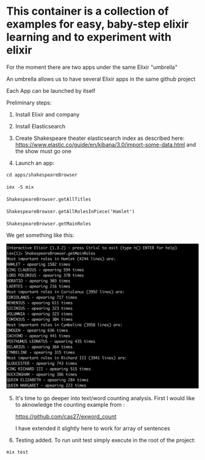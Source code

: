 # This container is a collection of examples for easy, baby-step elixir learning and to experiment with elixir

For the moment there are two apps under the same Elixir "umbrella"

An umbrella allows us to have several Elixir apps in the same github project

Each App can be launched by itself

Preliminary steps:

1. Install Elixir and company

2. Install Elasticsearch

3. Create Shakespeare theater elasticsearch index as described here:
   https://www.elastic.co/guide/en/kibana/3.0/import-some-data.html
   and the show must go one

4. Launch an app:


```language=shell
cd apps/shakespeareBrowser

iex -S mix

ShakespeareBrowser.getAllTitles

ShakespeareBrowser.getAllRolesInPiece('Hamlet')

ShakespeareBrowser.getMainRoles
```

We get something like this: 
 
![getMainRoles result](apps/shakespeareBrowser/images/mainRoles.png?raw=true "Main Roles in Shakespeare plays") 

5. It's time to go deeper into text/word counting analysis. 
   First I would like to aknowledge the counting example from :

   https://github.com/cas27/exword_count

   I have extended it slightly here to work for array of sentences
   
6. Testing added. To run unit test simply execute in the root of the project:
   
```language=shell
mix test
```   
   